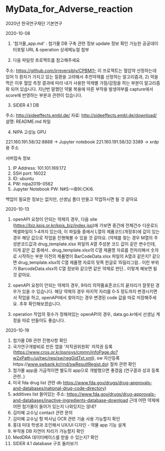 # MyData_for_Adverse_reaction
2020년 한국연구재단 기본연구 

2020-10-08
1) '첨가물_app.md' : 첨가물 DB 구축 관련 정보 update 정보 확인 가능한 공공데이터포털 URL & operation 상세메뉴얼 첨부

2) 다음 파일럿 프로젝트를 참고해주세요

주소: https://github.com/irreversibly/CPBMI1-
이 프로젝트는 혈압약 선정하는데 있어 1) 환자가 가지고 있는 질환을 고려해서 추천약제를 선정하는 알고리즘과, 2) 약을 먹은 이후 혈압 측정 결과에 따라 내가 사용한 약제별 가점/감점을 하는 부분이 알고리즘화 되어 있습니다. 지난번 말했던 약물 복용에 따른 부작용 발생여부를 capture에서 score에 반영하는 부분과 관련이 있습니다. 

3) SIDER 4.1 DB 

주소: http://sideeffects.embl.de/
자료: http://sideeffects.embl.de/download/
설명: README.md 파일

4) NIPA 고성능 GPU

221.160.191.58/32:8888 -> Jupyter notebook
221.160.191.58/32:3389 -> xrdp 용 주소

서버접속 정보
1) IP Address: 101.101.169.172
2) SSH port: 16022
3) ID: ubuntu
4) PW: nipa2019-0562
5) Jupyter Notebook PW: N#S-=iB9{:CKi6.

백업이 필요한 정보는 없지만, 선생님 폴더 만들고 작업하시면 될 것 같아요

2020-10-13
1) openAPI 요청이 안되는 약제의 경우, 다음 site (https://biz.kpis.or.kr/kpis_biz/index.jsp)에 가보면 중간에 전체건수 다운로드 엑셀파일이 1-4까지 있는데, 이 파일들 중에서 L열의 제품코드(개정후)에 값이 있는 경우 해당 값으로 작업을 진행해볼 수 있을 것 같아요. (약제를 찾는 경우 M열의 주성분코드값과 drug_template.xlsx 파일의 A열 주성분 코드 값이 같은 변수인데, 이게 같은 값 중에서.. drug_template.xlsx의 C열 제품명 자료를 전처리해서 숫자로 시작하는 부분 이전의 제품명이 BarCodeData.xlsx 파일의 A열과 같은지? 같으면 drug_template.xlsx의 C열 제품명 자료의 뒷쪽 한글로 15밀리그람.. 이런 부위가 BarcodeData.xlsx의 C열 정보와 같으면 같은 약제로 판단.. 이렇게 해보면 될 것 같아요.

2) openAPI 요청이 안되는 약제의 경우, 9자리 의약품표준코드의 끝자리가 잘못된 경우가 있을 수 있습니다. 해당 약제의 경우 마지막 자리를 0-5 정도까지 변경시키면서 작업을 하고, openAPI에서 찾아지는 경우 변경된 code 값을 따로 저장해주세요. 추후 확인해보겠습니다. 

3) operation 작업의 횟수가 정해져있는 openAPI의 경우, data.go.kr에서 선생님 계정을 따로 만들어도 좋습니다.

2020-10-19

1) 첨가물 DB 관련 진행사항 확인
2) 국가연구개발비로 만든 앱을 '저작권위원회' 저작권 등록(https://www.cros.or.kr/psnsys/cmmn/infoPage.do?w2xPath=/ui/twc/req/sw/regGidTxt.xml), sw 자산등록https://www.swbank.kr/rnd/swResultRegist.do) 절차 관련 확인
3) 첨가물 app을 가급적이면 별도의 app으로 개발했으면 좋겠음 (연구결과 성과 등록 관련..)
4) 미국 fda drug list 관련 db https://www.fda.gov/drugs/drug-approvals-and-databases/national-drug-code-directory)
5) additives list 들어있는 주소: https://www.fda.gov/drugs/drug-approvals-and-databases/inactive-ingredients-database-download 근데 어떤 약제에 어떤 첨가물이 들어가 있는지 나와있지는 않네?
6) 김미혜 교수님 contact 관련 문의
7) 김미혜 교수님 헝 박사님 OCR 관련 기술 사용 가능할지 확인
8) 홍대 미대 학생과 조인해서 UX/UI 디자인 - 약물 app 기능 설계
9) 부작용 DB 자연어 차리가 가능할지 확인
10) MedDRA 데이터베이스를 받을 수 있는지? 확인
11) SIDER 4.1 database 구조 둘러보기



